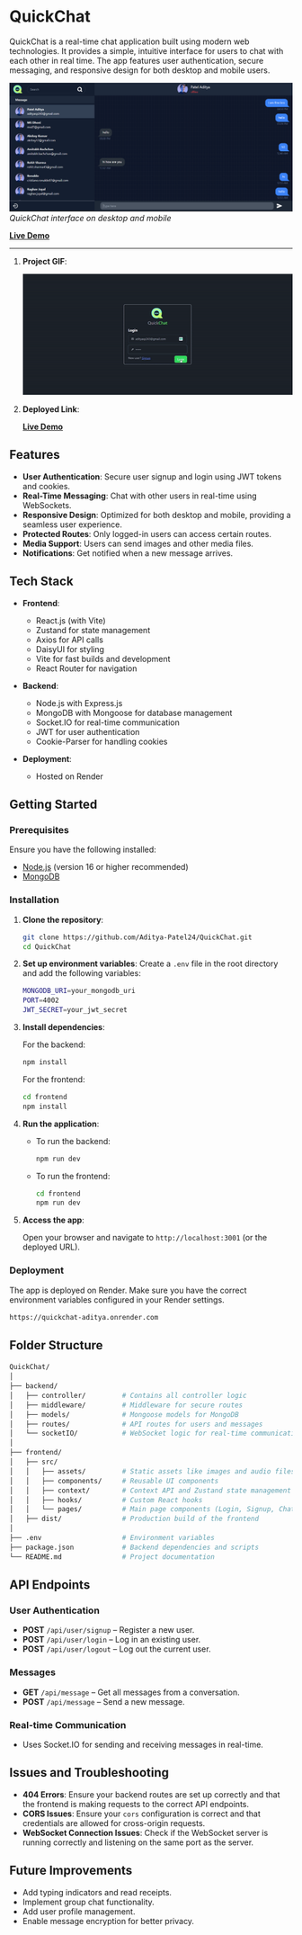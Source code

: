 # QuickChat

QuickChat is a real-time chat application built using modern web technologies. It provides a simple, intuitive interface for users to chat with each other in real time. The app features user authentication, secure messaging, and responsive design for both desktop and mobile users.

![QuickChat Preview](chatapppng.png)  
_QuickChat interface on desktop and mobile_

**[Live Demo](https://quickchat-aditya.onrender.com)**

---

1. **Project GIF**:

     ![Project GIF](chatapp.gif)
    

2. **Deployed Link**:
  
     **[Live Demo](https://quickchat-aditya.onrender.com/)**

## Features

- **User Authentication**: Secure user signup and login using JWT tokens and cookies.
- **Real-Time Messaging**: Chat with other users in real-time using WebSockets.
- **Responsive Design**: Optimized for both desktop and mobile, providing a seamless user experience.
- **Protected Routes**: Only logged-in users can access certain routes.
- **Media Support**: Users can send images and other media files.
- **Notifications**: Get notified when a new message arrives.
  
## Tech Stack

- **Frontend**:
  - React.js (with Vite)
  - Zustand for state management
  - Axios for API calls
  - DaisyUI for styling
  - Vite for fast builds and development
  - React Router for navigation

- **Backend**:
  - Node.js with Express.js
  - MongoDB with Mongoose for database management
  - Socket.IO for real-time communication
  - JWT for user authentication
  - Cookie-Parser for handling cookies

- **Deployment**:
  - Hosted on Render

## Getting Started

### Prerequisites

Ensure you have the following installed:

- [Node.js](https://nodejs.org/) (version 16 or higher recommended)
- [MongoDB](https://www.mongodb.com/)

### Installation

1. **Clone the repository**:
   ```bash
   git clone https://github.com/Aditya-Patel24/QuickChat.git
   cd QuickChat
   ```

2. **Set up environment variables**:
   Create a `.env` file in the root directory and add the following variables:
   ```bash
   MONGODB_URI=your_mongodb_uri
   PORT=4002
   JWT_SECRET=your_jwt_secret
   ```

3. **Install dependencies**:

   For the backend:
   ```bash
   npm install
   ```

   For the frontend:
   ```bash
   cd frontend
   npm install
   ```

4. **Run the application**:

   - To run the backend:
     ```bash
     npm run dev
     ```

   - To run the frontend:
     ```bash
     cd frontend
     npm run dev
     ```

5. **Access the app**:

   Open your browser and navigate to `http://localhost:3001` (or the deployed URL).

### Deployment

The app is deployed on Render. Make sure you have the correct environment variables configured in your Render settings.

```bash
https://quickchat-aditya.onrender.com
```

## Folder Structure

```bash
QuickChat/
│
├── backend/
│   ├── controller/         # Contains all controller logic
│   ├── middleware/         # Middleware for secure routes
│   ├── models/             # Mongoose models for MongoDB
│   ├── routes/             # API routes for users and messages
│   └── socketIO/           # WebSocket logic for real-time communication
│
├── frontend/
│   ├── src/
│   │   ├── assets/         # Static assets like images and audio files
│   │   ├── components/     # Reusable UI components
│   │   ├── context/        # Context API and Zustand state management
│   │   ├── hooks/          # Custom React hooks
│   │   └── pages/          # Main page components (Login, Signup, Chat, etc.)
│   ├── dist/               # Production build of the frontend
│
├── .env                    # Environment variables
├── package.json            # Backend dependencies and scripts
└── README.md               # Project documentation
```

## API Endpoints

### User Authentication

- **POST** `/api/user/signup` – Register a new user.
- **POST** `/api/user/login` – Log in an existing user.
- **POST** `/api/user/logout` – Log out the current user.

### Messages

- **GET** `/api/message` – Get all messages from a conversation.
- **POST** `/api/message` – Send a new message.

### Real-time Communication

- Uses Socket.IO for sending and receiving messages in real-time.

## Issues and Troubleshooting

- **404 Errors**: Ensure your backend routes are set up correctly and that the frontend is making requests to the correct API endpoints.
- **CORS Issues**: Ensure your `cors` configuration is correct and that credentials are allowed for cross-origin requests.
- **WebSocket Connection Issues**: Check if the WebSocket server is running correctly and listening on the same port as the server.

## Future Improvements

- Add typing indicators and read receipts.
- Implement group chat functionality.
- Add user profile management.
- Enable message encryption for better privacy.

